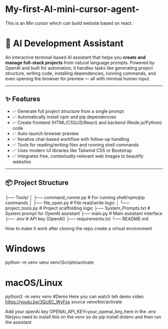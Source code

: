 # My-first-AI-mini-cursor-agent-
This is an Min cursor which can build website based on react.

# 🤖 AI Development Assistant

An interactive terminal-based AI assistant that helps you **create and manage full-stack projects** from natural language prompts. Powered by OpenAI and built for automation, it handles tasks like generating project structure, writing code, installing dependencies, running commands, and even opening the browser for preview — all with minimal human input.

---

## ✨ Features

- ✅ Generate full project structure from a single prompt
- ✅ Automatically install npm and pip dependencies
- ✅ Create frontend (HTML/CSS/JS/React) and backend (Node.js/Python) code
- ✅ Auto-launch browser preview
- ✅ Iterative chat-based workflow with follow-up handling
- ✅ Tools for reading/writing files and running shell commands
- ✅ Uses modern UI libraries like Tailwind CSS or Bootstrap
- ✅ Integrates free, contextually-relevant web images to beautify websites

---

## 📦 Project Structure

├── Tools/
│ ├── command_runner.py # For running shell/npm/pip commands
│ ├── file_open.py # File read/write logic
│ └── project_tools.py # Project scaffolding logic
├── System_Prompts.txt # System prompt for OpenAI assistant
├── main.py # Main assistant interface
├── .env # API key (OpenAI)
├── requirements.txt
└── README.md

How to make it work 
after cloning the repo create a virtual environment 
# Windows
python -m venv venv
venv\Scripts\activate

# macOS/Linux
python3 -m venv venv
#Demo 
Here you can watch teh demo video https://youtu.be/3Qc8C_WyFss
source venv/bin/activate

Add your openAi key 
OPENAI_API_KEY=your_openai_key_here
in the .env file(you need to install this on the venv so do pip install dotenv 
and then run the assistant 
